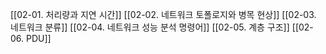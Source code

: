 [[02-01. 처리량과 지연 시간]]
[[02-02. 네트워크 토폴로지와 병목 현상]]
[[02-03. 네트워크 분류]]
[[02-04. 네트워크 성능 분석 명령어]]
[[02-05. 계층 구조]]
[[02-06. PDU]]